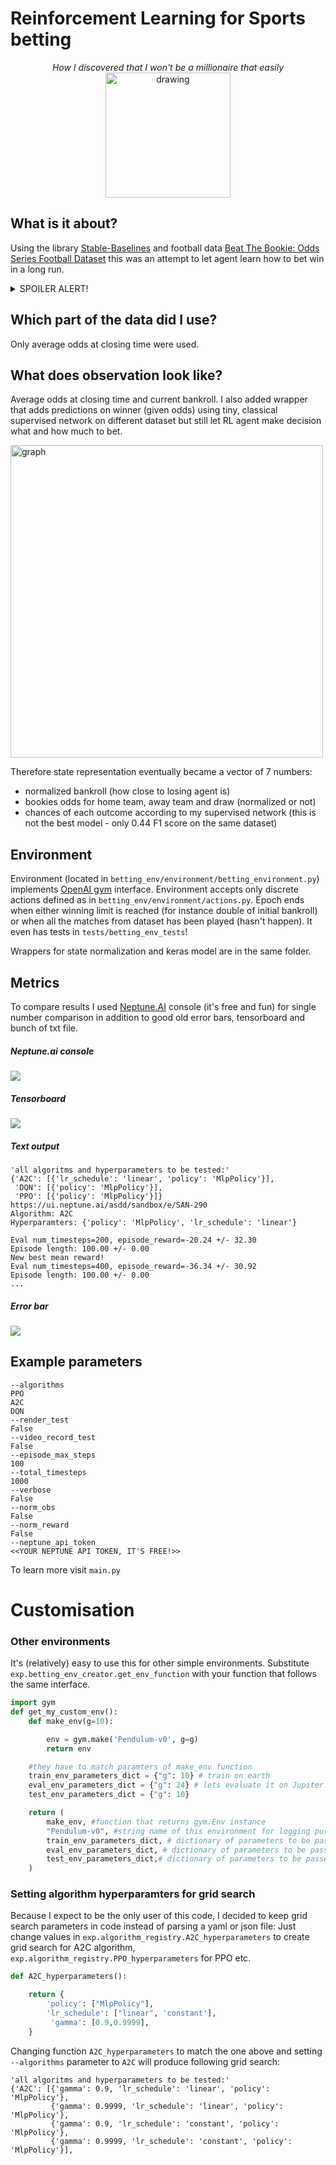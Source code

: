 # Reinforcement Learning for Sports betting

<p align="center">
  <i>How I discovered that I won't be a millionaire that easily</i>
  <br/>
 <img src="./imgs/balon-en-la-cara.jpg" alt="drawing" width="200"/>
</p>


## What is it about?

Using the library [Stable-Baselines](https://github.com/hill-a/stable-baselines) and football data [Beat The Bookie: Odds Series Football Dataset](https://www.kaggle.com/austro/beat-the-bookie-worldwide-football-dataset?select=odds_series_b_matches.csv.gz) this was an attempt to let agent learn how to bet win in a long run.

<details><summary>SPOILER ALERT!</summary>
<p>
<i>I'm still poor </i>
</p>
</details>

## Which part of the data did I use?

Only average odds at closing time were used. 

## What does observation look like?

Average odds at closing time and current bankroll. I also added wrapper that adds predictions on winner (given odds) using tiny, classical supervised network on different dataset but still let RL agent make decision what and how much to bet.

<img src="./imgs/graph.bmp" alt="graph" width="500"/>

Therefore state representation eventually became a vector of 7 numbers:
 * normalized bankroll (how close to losing agent is)
 * bookies odds for home team, away team and draw (normalized or not)
 * chances of each outcome according to my supervised network (this is not the best model - only 0.44 F1 score on the same dataset)  

## Environment

Environment (located in `betting_env/environment/betting_environment.py`) implements [OpenAI gym](https://gym.openai.com/docs/) interface. Environment accepts only discrete actions defined as in `betting_env/environment/actions.py`.
Epoch ends when either winning limit is reached (for instance double of initial bankroll) or when all the matches from dataset has been played (hasn't happen).
It even has tests in `tests/betting_env_tests`!

Wrappers for state normalization and keras model are in the same folder.


## Metrics

To compare results I used [Neptune.AI](https://neptune.ai/) console (it's free and fun) for single number comparison in addition to good old error bars, tensorboard and bunch of txt file.

##### Neptune.ai console

![](/imgs/neptune.png)


##### Tensorboard

![](/imgs/tensorboard.png)

##### Text output

```
'all algoritms and hyperparameters to be tested:'
{'A2C': [{'lr_schedule': 'linear', 'policy': 'MlpPolicy'}],
 'DQN': [{'policy': 'MlpPolicy'}],
 'PPO': [{'policy': 'MlpPolicy'}]}
https://ui.neptune.ai/asdd/sandbox/e/SAN-290
Algorithm: A2C
Hyperparamters: {'policy': 'MlpPolicy', 'lr_schedule': 'linear'}

Eval num_timesteps=200, episode_reward=-20.24 +/- 32.30
Episode length: 100.00 +/- 0.00
New best mean reward!
Eval num_timesteps=400, episode_reward=-36.34 +/- 30.92
Episode length: 100.00 +/- 0.00
...
```
##### Error bar

![](/imgs/errorbar.png)

## Example parameters
```
--algorithms
PPO
A2C
DQN
--render_test
False
--video_record_test
False
--episode_max_steps
100
--total_timesteps
1000
--verbose
False
--norm_obs
False
--norm_reward
False
--neptune_api_token
<<YOUR NEPTUNE API TOKEN, IT'S FREE!>> 
```
To learn more visit `main.py`

# Customisation

### Other environments
It's (relatively) easy to use this for other simple environments. Substitute  `exp.betting_env_creator.get_env_function` with your function that follows the same interface.
 
``` python
import gym
def get_my_custom_env():
    def make_env(g=10):

        env = gym.make('Pendulum-v0', g=g)
        return env

    #they have to match paramters of make_env function
    train_env_parameters_dict = {"g": 10} # train on earth
    eval_env_parameters_dict = {"g": 24} # lets evaluate it on Jupiter!
    test_env_parameters_dict = {"g": 10}

    return (
        make_env, #function that returns gym.Env instance
        "Pendulum-v0", #string name of this environment for logging purpouse
        train_env_parameters_dict, # dictionary of parameters to be passed to make_env function when creating train set
        eval_env_parameters_dict, # dictionary of parameters to be passed to make_env function when creating eval set
        test_env_parameters_dict,# dictionary of parameters to be passed to make_env function when creating test set
    )
```


### Setting algorithm hyperparamters for grid search

Because I expect to be the only user of this code, I decided to keep grid search parameters in code instead of parsing a yaml or json file:
Just change values in  `exp.algorithm_registry.A2C_hyperparameters` to create grid search for A2C algorithm, `exp.algorithm_registry.PPO_hyperparameters` for PPO etc.

```python
def A2C_hyperparameters():

    return {
        'policy': ["MlpPolicy"],
        'lr_schedule': ["linear", 'constant'],
         'gamma': [0.9,0.9999],
    }
```
Changing function `A2C_hyperparameters` to match the one above and setting `--algorithms` parameter to `A2C`  will produce following grid search:
```
'all algoritms and hyperparameters to be tested:'
{'A2C': [{'gamma': 0.9, 'lr_schedule': 'linear', 'policy': 'MlpPolicy'},
         {'gamma': 0.9999, 'lr_schedule': 'linear', 'policy': 'MlpPolicy'},
         {'gamma': 0.9, 'lr_schedule': 'constant', 'policy': 'MlpPolicy'},
         {'gamma': 0.9999, 'lr_schedule': 'constant', 'policy': 'MlpPolicy'}],
```









